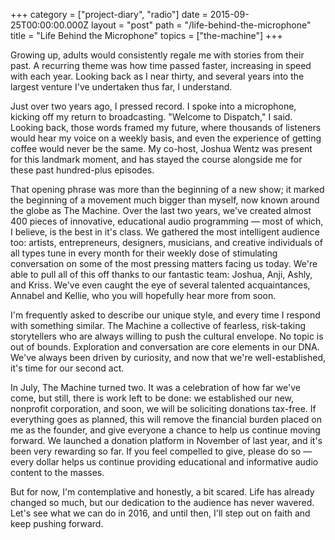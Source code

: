 +++
category = ["project-diary", "radio"]
date = 2015-09-25T00:00:00.000Z
layout = "post"
path = "/life-behind-the-microphone"
title = "Life Behind the Microphone"
topics = ["the-machine"]
+++

Growing up, adults would consistently regale me with stories from their past. A recurring theme was how time passed faster, increasing in speed with each year. Looking back as I near thirty, and several years into the largest venture I've undertaken thus far, I understand.

Just over two years ago, I pressed record. I spoke into a microphone, kicking off my return to broadcasting. "Welcome to Dispatch," I said. Looking back, those words framed my future, where thousands of listeners would hear my voice on a weekly basis, and even the experience of getting coffee would never be the same. My co-host, Joshua Wentz was present for this landmark moment, and has stayed the course alongside me for these past hundred-plus episodes.

That opening phrase was more than the beginning of a new show; it marked the beginning of a movement much bigger than myself, now known around the globe as The Machine. Over the last two years, we've created almost 400 pieces of innovative, educational audio programming &mdash; most of which, I believe, is the best in it's class. We gathered the most intelligent audience too: artists, entrepreneurs, designers, musicians, and creative individuals of all types tune in every month for their weekly dose of stimulating conversation on some of the most pressing matters facing us today. We're able to pull all of this off thanks to our fantastic team: Joshua, Anji, Ashly, and Kriss. We've even caught the eye of several talented acquaintances, Annabel and Kellie, who you will hopefully hear more from soon.

I'm frequently asked to describe our unique style, and every time I respond with something similar. The Machine a collective of fearless, risk-taking storytellers who are always willing to push the cultural envelope. No topic is out of bounds. Exploration and conversation are core elements in our DNA. We've always been driven by curiosity, and now that we're well-established, it's time for our second act.

In July, The Machine turned two. It was a celebration of how far we've come, but still, there is work left to be done: we established our new, nonprofit corporation, and soon, we will be soliciting donations tax-free. If everything goes as planned, this will remove the financial burden placed on me as the founder, and give everyone a chance to help us continue moving forward. We launched a donation platform in November of last year, and it's been very rewarding so far. If you feel compelled to give, please do so — every dollar helps us continue providing educational and informative audio content to the masses.

But for now, I'm contemplative and honestly, a bit scared. Life has already changed so much, but our dedication to the audience has never wavered. Let's see what we can do in 2016, and until then, I'll step out on faith and keep pushing forward.
